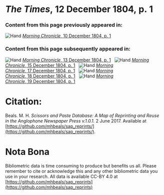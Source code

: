 # *The Times*, 12 December 1804, p. 1  
  
### Content from this page previously appeared in:  
![Hand](http://scissorsandpaste.net/wp-content/uploads/2017/06/smallhandpointer.png) [*Morning Chronicle*, 10 December 1804, p. 1](https://mhbeals.github.io/sap_html/Morning-Chronicle/Morning-Chronicle-10-December-1804-p-1)  
  
### Content from this page subsequently appeared in:  
![Hand](http://scissorsandpaste.net/wp-content/uploads/2017/06/smallhandpointer.png) [*Morning Chronicle*, 13 December 1804, p. 1](https://mhbeals.github.io/sap_html/Morning-Chronicle/Morning-Chronicle-13-December-1804-p-1)  
![Hand](http://scissorsandpaste.net/wp-content/uploads/2017/06/smallhandpointer.png) [*Morning Chronicle*, 15 December 1804, p. 1](https://mhbeals.github.io/sap_html/Morning-Chronicle/Morning-Chronicle-15-December-1804-p-1)  
![Hand](http://scissorsandpaste.net/wp-content/uploads/2017/06/smallhandpointer.png) [*Morning Chronicle*, 17 December 1804, p. 1](https://mhbeals.github.io/sap_html/Morning-Chronicle/Morning-Chronicle-17-December-1804-p-1)  
![Hand](http://scissorsandpaste.net/wp-content/uploads/2017/06/smallhandpointer.png) [*Morning Chronicle*, 18 December 1804, p. 1](https://mhbeals.github.io/sap_html/Morning-Chronicle/Morning-Chronicle-18-December-1804-p-1)  
![Hand](http://scissorsandpaste.net/wp-content/uploads/2017/06/smallhandpointer.png) [*Morning Chronicle*, 19 December 1804, p. 1](https://mhbeals.github.io/sap_html/Morning-Chronicle/Morning-Chronicle-19-December-1804-p-1)  


# Citation: 

Beals. M. H. *Scissors and Paste Database: A Map of Reprinting and Reuse in the Anglophone Newspaper Press v.1.0.1.* 2 June 2017. Available at [https://github.com/mhbeals/sap_reprints/](https://github.com/mhbeals/sap_reprints/). 

# Nota Bona

Bibliometric data is time consuming to produce but benefits us all. Please remember to cite or acknowledge this and any other bibliometric data you use in your research. All data is available CC-BY 4.0 at [https://github.com/mhbeals/sap_reprints](https://github.com/mhbeals/sap_reprints)